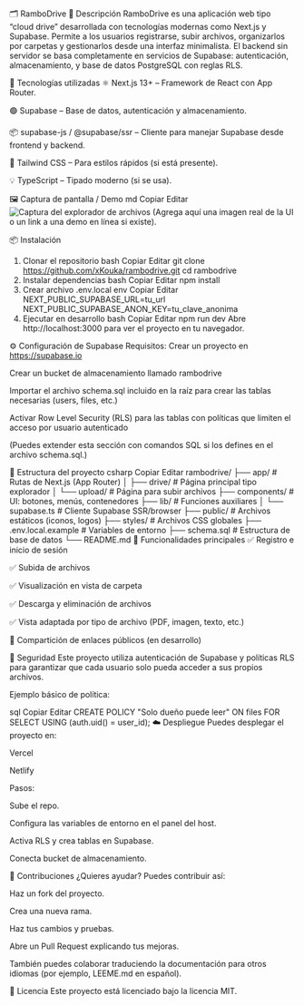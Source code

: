 🗂️ RamboDrive
📘 Descripción
RamboDrive es una aplicación web tipo “cloud drive” desarrollada con tecnologías modernas como Next.js y Supabase. Permite a los usuarios registrarse, subir archivos, organizarlos por carpetas y gestionarlos desde una interfaz minimalista. El backend sin servidor se basa completamente en servicios de Supabase: autenticación, almacenamiento, y base de datos PostgreSQL con reglas RLS.

🚀 Tecnologías utilizadas
⚛️ Next.js 13+ – Framework de React con App Router.

🟢 Supabase – Base de datos, autenticación y almacenamiento.

📦 supabase-js / @supabase/ssr – Cliente para manejar Supabase desde frontend y backend.

🎨 Tailwind CSS – Para estilos rápidos (si está presente).

💡 TypeScript – Tipado moderno (si se usa).

🖼️ Captura de pantalla / Demo
md
Copiar
Editar
![Captura del explorador de archivos](./public/preview-drive-ui.png)
(Agrega aquí una imagen real de la UI o un link a una demo en línea si existe).

📦 Instalación
1. Clonar el repositorio
bash
Copiar
Editar
git clone https://github.com/xKouka/rambodrive.git
cd rambodrive
2. Instalar dependencias
bash
Copiar
Editar
npm install
3. Crear archivo .env.local
env
Copiar
Editar
NEXT_PUBLIC_SUPABASE_URL=tu_url
NEXT_PUBLIC_SUPABASE_ANON_KEY=tu_clave_anonima
4. Ejecutar en desarrollo
bash
Copiar
Editar
npm run dev
Abre http://localhost:3000 para ver el proyecto en tu navegador.

⚙️ Configuración de Supabase
Requisitos:
Crear un proyecto en https://supabase.io

Crear un bucket de almacenamiento llamado rambodrive

Importar el archivo schema.sql incluido en la raíz para crear las tablas necesarias (users, files, etc.)

Activar Row Level Security (RLS) para las tablas con políticas que limiten el acceso por usuario autenticado

(Puedes extender esta sección con comandos SQL si los defines en el archivo schema.sql.)

📁 Estructura del proyecto
csharp
Copiar
Editar
rambodrive/
├── app/                    # Rutas de Next.js (App Router)
│   ├── drive/              # Página principal tipo explorador
│   └── upload/             # Página para subir archivos
├── components/             # UI: botones, menús, contenedores
├── lib/                    # Funciones auxiliares
│   └── supabase.ts         # Cliente Supabase SSR/browser
├── public/                 # Archivos estáticos (iconos, logos)
├── styles/                 # Archivos CSS globales
├── .env.local.example      # Variables de entorno
├── schema.sql              # Estructura de base de datos
└── README.md
🎯 Funcionalidades principales
✅ Registro e inicio de sesión

✅ Subida de archivos

✅ Visualización en vista de carpeta

✅ Descarga y eliminación de archivos

✅ Vista adaptada por tipo de archivo (PDF, imagen, texto, etc.)

🚧 Compartición de enlaces públicos (en desarrollo)

🔐 Seguridad
Este proyecto utiliza autenticación de Supabase y políticas RLS para garantizar que cada usuario solo pueda acceder a sus propios archivos.

Ejemplo básico de política:

sql
Copiar
Editar
CREATE POLICY "Solo dueño puede leer" ON files
FOR SELECT USING (auth.uid() = user_id);
☁️ Despliegue
Puedes desplegar el proyecto en:

Vercel

Netlify

Pasos:

Sube el repo.

Configura las variables de entorno en el panel del host.

Activa RLS y crea tablas en Supabase.

Conecta bucket de almacenamiento.

🤝 Contribuciones
¿Quieres ayudar? Puedes contribuir así:

Haz un fork del proyecto.

Crea una nueva rama.

Haz tus cambios y pruebas.

Abre un Pull Request explicando tus mejoras.

También puedes colaborar traduciendo la documentación para otros idiomas (por ejemplo, LEEME.md en español).

📝 Licencia
Este proyecto está licenciado bajo la licencia MIT.
